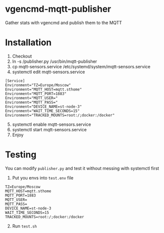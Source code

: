 # vgencmd-mqtt-publisher
Gather stats with vgencmd and publish them to the MQTT

# Installation

1. Checkout
2. ln -s <path-to>/publisher.py /usr/bin/mqtt-publisher
3. cp mqtt-sensors.service /etc/systemd/system/mqtt-sensors.service
4. systemctl edit mqtt-sensors.service

```
[Service]
Environment="TZ=Europe/Moscow"
Environment="MQTT_HOST=mqtt.sthome"
Environment="MQTT_PORT=1883"
Environment="MQTT_USER="
Environment="MQTT_PASS="
Environment="DEVICE_NAME=st-node-3"
Environment="WAIT_TIME_SECONDS=15"
Environment="TRACKED_MOUNTS=root:/;docker:/docker"
```

5. systemctl enable mqtt-sensors.service
6. systemctl start mqtt-sensors.service
7. Enjoy

# Testing

You can modify `publisher.py` and test it without messing with systemctl first

1. Put you envs into `test.env` file
```
TZ=Europe/Moscow
MQTT_HOST=mqtt.sthome
MQTT_PORT=1883
MQTT_USER=
MQTT_PASS=
DEVICE_NAME=st-node-3
WAIT_TIME_SECONDS=15
TRACKED_MOUNTS=root:/;docker:/docker
```
2. Run `test.sh`
